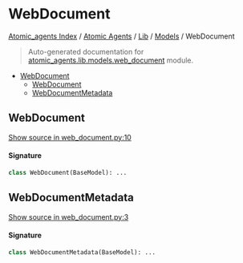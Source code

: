 # WebDocument

[Atomic_agents Index](../../../README.md#atomic_agents-index) / [Atomic Agents](../../index.md#atomic-agents) / [Lib](../index.md#lib) / [Models](./index.md#models) / WebDocument

> Auto-generated documentation for [atomic_agents.lib.models.web_document](../../../../atomic_agents/lib/models/web_document.py) module.

- [WebDocument](#webdocument)
  - [WebDocument](#webdocument-1)
  - [WebDocumentMetadata](#webdocumentmetadata)

## WebDocument

[Show source in web_document.py:10](../../../../atomic_agents/lib/models/web_document.py#L10)

#### Signature

```python
class WebDocument(BaseModel): ...
```



## WebDocumentMetadata

[Show source in web_document.py:3](../../../../atomic_agents/lib/models/web_document.py#L3)

#### Signature

```python
class WebDocumentMetadata(BaseModel): ...
```
